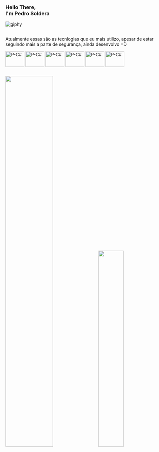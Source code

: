 ### Hello There, <br> I'm Pedro Soldera
![giphy](https://user-images.githubusercontent.com/85132892/234034829-355cb06d-c125-4a84-9eda-238f618a9224.gif)
##
Atualmente essas são as tecnlogias que eu mais utilizo,
apesar de estar seguindo mais a parte de segurança, ainda desenvolvo =D
<div style="display: inline_block">
  <img align="center" alt="P-C#" height="50" width="60" src="https://cdn.jsdelivr.net/gh/devicons/devicon/icons/csharp/csharp-original.svg">
  <img align="center" alt="P-C#" height="50" width="60" src="https://cdn.jsdelivr.net/gh/devicons/devicon/icons/flutter/flutter-original.svg">
  <img align="center" alt="P-C#" height="50" width="60" src="https://cdn.jsdelivr.net/gh/devicons/devicon/icons/dart/dart-original.svg">
  <img align="center" alt="P-C#" height="50" width="60" src="https://cdn.jsdelivr.net/gh/devicons/devicon/icons/python/python-original.svg">
  <img align="center" alt="P-C#" height="50" width="60" src="https://cdn.jsdelivr.net/gh/devicons/devicon/icons/html5/html5-original.svg">
  <img align="center" alt="P-C#" height="50" width="60" src="https://cdn.jsdelivr.net/gh/devicons/devicon/icons/css3/css3-original.svg">
</div>

  ##
<div class='container'>
<img style="height: auto; width: 55%;" class="img" src="https://github-readme-stats.vercel.app/api?username=psoldera&show_icons=true&theme=chartreuse-dark" />
&nbsp;
&nbsp;
<img style="height: auto; width: 40%;" class="img" src="https://github-readme-stats.vercel.app/api/top-langs/?username=psoldera&theme=chartreuse-dark&langs_count=8&layout=compact" /></div>
</div>
